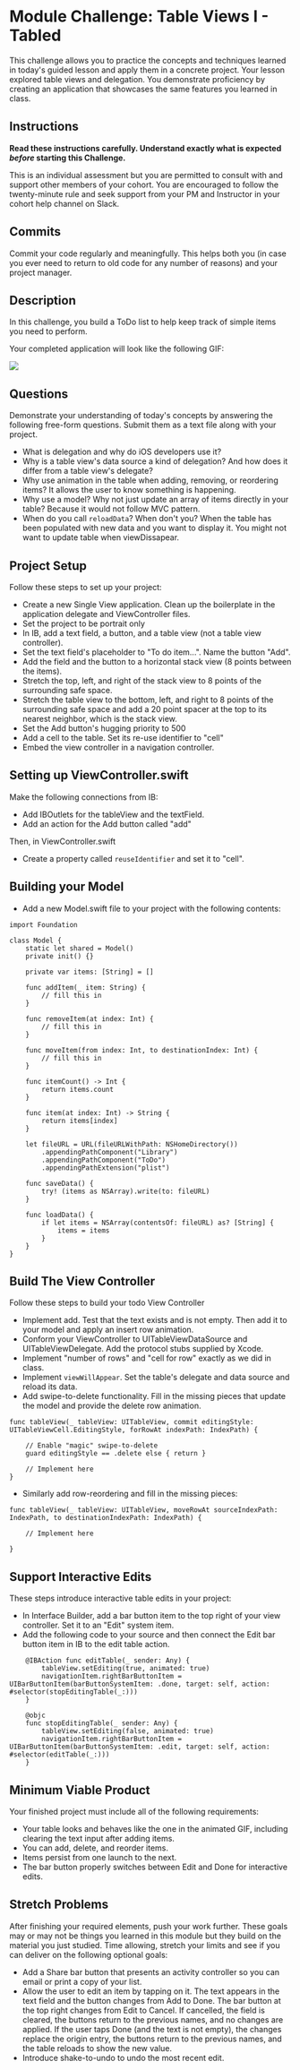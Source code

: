 # Module Challenge: Table Views I - Tabled

This challenge allows you to practice the concepts and techniques learned in today's guided lesson and apply them in a concrete project. Your lesson explored table views and delegation. You demonstrate proficiency by creating an application that showcases the same features you learned in class.

## Instructions

**Read these instructions carefully. Understand exactly what is expected _before_ starting this Challenge.**

This is an individual assessment but you are permitted to consult with and support other members of your cohort. You are encouraged to follow the twenty-minute rule and seek support from your PM and Instructor in your cohort help channel on Slack. 

## Commits

Commit your code regularly and meaningfully. This helps both you (in case you ever need to return to old code for any number of reasons) and your project manager.

## Description

In this challenge, you build a ToDo list to help keep track of simple items you need to perform.

Your completed application will look like the following GIF:

![](Images/demo.gif)

## Questions

Demonstrate your understanding of today's concepts by answering the following free-form questions. Submit them as a text file along with your project.

* What is delegation and why do iOS developers use it?
* Why is a table view's data source a kind of delegation? And how does it differ from a table view's delegate?
* Why use animation in the table when adding, removing, or reordering items?
It allows the user to know something is happening.
* Why use a model? Why not just update an array of items directly in your table?
Because it would not follow MVC pattern.
* When do you call `reloadData`? When don't you?
When the table has been populated with new data and you want to display it. You might not want to update table when viewDissapear.

## Project Setup

Follow these steps to set up your project:

- Create a new Single View application. Clean up the boilerplate in the application delegate and ViewController files.
- Set the project to be portrait only 
- In IB, add a text field, a button, and a table view (not a table view controller).
- Set the text field's placeholder to "To do item...". Name the button "Add".
- Add the field and the button to a horizontal stack view (8 points between the items). 
- Stretch the top, left, and right of the stack view to 8 points of the surrounding safe space.
- Stretch the table view to the bottom, left, and right to 8 points of the surrounding safe space and add a 20 point spacer at the top to its nearest neighbor, which is the stack view.
- Set the Add button's hugging priority to 500
- Add a cell to the table. Set its re-use identifier to "cell"
- Embed the view controller in a navigation controller.

## Setting up ViewController.swift

Make the following connections from IB:

* Add IBOutlets for the tableView and the textField.
* Add an action for the Add button called "add"

Then, in ViewController.swift

* Create a property called `reuseIdentifier` and set it to "cell".

## Building your Model

- Add a new Model.swift file to your project with the following contents:

```
import Foundation

class Model {
    static let shared = Model()
    private init() {}
    
    private var items: [String] = []
    
    func addItem(_ item: String) {
        // fill this in
    }
    
    func removeItem(at index: Int) {
        // fill this in
    }
    
    func moveItem(from index: Int, to destinationIndex: Int) {
        // fill this in
    }
    
    func itemCount() -> Int {
        return items.count
    }
    
    func item(at index: Int) -> String {
        return items[index]
    }
    
    let fileURL = URL(fileURLWithPath: NSHomeDirectory())
        .appendingPathComponent("Library")
        .appendingPathComponent("ToDo")
        .appendingPathExtension("plist")

    func saveData() {
        try! (items as NSArray).write(to: fileURL)
    }
    
    func loadData() {
        if let items = NSArray(contentsOf: fileURL) as? [String] {
            items = items
        }
    }
}
```

## Build The View Controller

Follow these steps to build your todo View Controller

* Implement add. Test that the text exists and is not empty. Then add it to your model and apply an insert row animation.
* Conform your ViewController to UITableViewDataSource and UITableViewDelegate. Add the protocol stubs supplied by Xcode.
* Implement "number of rows" and "cell for row" exactly as we did in class.
* Implement `viewWillAppear`. Set the table's delegate and data source and reload its data.
* Add swipe-to-delete functionality. Fill in the missing pieces that update the model and provide the delete row animation.

```
func tableView(_ tableView: UITableView, commit editingStyle: UITableViewCell.EditingStyle, forRowAt indexPath: IndexPath) {
        
    // Enable "magic" swipe-to-delete
    guard editingStyle == .delete else { return }

    // Implement here
}
```

* Similarly add row-reordering and fill in the missing pieces:

```
func tableView(_ tableView: UITableView, moveRowAt sourceIndexPath: IndexPath, to destinationIndexPath: IndexPath) {

    // Implement here

}
```

## Support Interactive Edits

These steps introduce interactive table edits in your project:

* In Interface Builder, add a bar button item to the top right of your view controller. Set it to an "Edit" system item.
* Add the following code to your source and then connect the Edit bar button item in IB to the edit table action.

```
    @IBAction func editTable(_ sender: Any) {
        tableView.setEditing(true, animated: true)
        navigationItem.rightBarButtonItem = UIBarButtonItem(barButtonSystemItem: .done, target: self, action: #selector(stopEditingTable(_:)))
    }
    
    @objc
    func stopEditingTable(_ sender: Any) {
        tableView.setEditing(false, animated: true)
        navigationItem.rightBarButtonItem = UIBarButtonItem(barButtonSystemItem: .edit, target: self, action: #selector(editTable(_:)))
    }
```

## Minimum Viable Product

Your finished project must include all of the following requirements:

* Your table looks and behaves like the one in the animated GIF, including clearing the text input after adding items.
* You can add, delete, and reorder items.
* Items persist from one launch to the next.
* The bar button properly switches between Edit and Done for interactive edits.
 
## Stretch Problems

After finishing your required elements, push your work further. These goals may or may not be things you learned in this module but they build on the material you just studied. Time allowing, stretch your limits and see if you can deliver on the following optional goals:

* Add a Share bar button that presents an activity controller so you can email or print a copy of your list.
* Allow the user to edit an item by tapping on it. The text appears in the text field and the button changes from Add to Done. The bar button at the top right changes from Edit to Cancel. If cancelled, the field is cleared, the buttons return to the previous names, and no changes are applied. If the user taps Done (and the text is not empty), the changes replace the origin entry, the buttons return to the previous names, and the table reloads to show the new value.
* Introduce shake-to-undo to undo the most recent edit.
